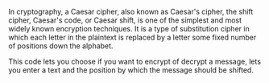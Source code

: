 In cryptography, a Caesar cipher, also known as Caesar's cipher, the shift cipher, Caesar's code, or Caesar shift, is one of the simplest and most widely known encryption techniques. It is a type of substitution cipher in which each letter in the plaintext is replaced by a letter some fixed number of positions down the alphabet.

This code lets you choose if you want to encrypt of decrypt a message, lets you enter a text and the position by which the message should be shifted.
